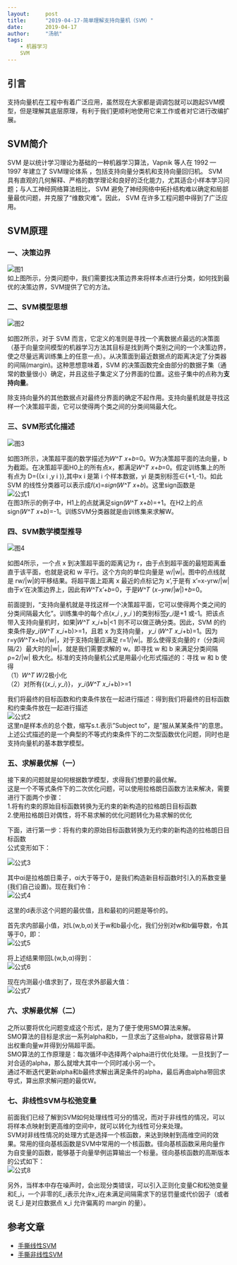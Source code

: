 ```yaml
---
layout:     post
title:      "2019-04-17-简单理解支持向量机（SVM）"
date:       2019-04-17
author:     "汤航"
tags:
    - 机器学习
    SVM
---
```


## 引言

支持向量机在工程中有着广泛应用，虽然现在大家都是调调包就可以跑起SVM模型，但是理解其底层原理，有利于我们更顺利地使用它来工作或者对它进行改编扩展。

## SVM简介

SVM 是以统计学习理论为基础的一种机器学习算法，Vapnik 等人在 1992 — 1997 年建立了 SVM理论体系 ，包括支持向量分类机和支持向量回归机。 SVM 具有直观的几何解释、严格的数学理论和良好的泛化能力，尤其适合小样本学习问题；与人工神经网络算法相比， SVM 避免了神经网络中拓扑结构难以确定和局部量最优问题，并克服了“维数灾难”。因此， SVM 在许多工程问题中得到了广泛应用。

## SVM原理

### 一、决策边界
![图1](/Blog-Share/img/1904/02/thang/1.png)  
如上图所示，分类问题中，我们需要找决策边界来将样本点进行分类，如何找到最优的决策边界，SVM提供了它的方法。

### 二、SVM模型思想

![图2](/Blog-Share/img/1904/02/thang/2.png)  

如图2所示，对于 SVM 而言，它定义的准则是寻找一个离数据点最远的决策面（基于向量空间模型的机器学习方法其目标是找到两个类别之间的一个决策边界，使之尽量远离训练集上的任意一点）。从决策面到最近数据点的距离决定了分类器的间隔(margin)。这种思想意味着，SVM 的决策函数完全由部分的数据子集（通常的数量很小）确定，并且这些子集定义了分界面的位置。这些子集中的点称为**支持向量**。  

除支持向量外的其他数据点对最终分界面的确定不起作用。支持向量机就是寻找这样一个决策超平面，它可以使得两个类之间的分类间隔最大化。

### 三、SVM形式化描述

![图3](/Blog-Share/img/1904/02/thang/3.png)

如图3所示，决策超平面的数学描述为𝑊^𝑇 𝑥+𝑏=0。W为决策超平面的法向量，b为截距。在决策超平面H0上的所有点x，都满足𝑊^𝑇 𝑥+𝑏=0。假定训练集上的所有点为 D={(x i ,y i )},其中x i 是第 i 个样本数据，yi 是类别标签∈{+1,-1}。如此 SVM 的线性分类器可以表示成𝑓(𝑥)=𝑠𝑖𝑔𝑛(𝑊^𝑇 𝑥+𝑏)。这里sign函数是    
![公式1](/Blog-Share/img/1904/02/thang/t1.png)  
在图3所示的例子中，H1上的点就满足sign(𝑊^𝑇 𝑥+𝑏)=+1。在H2上的点sign(𝑊^𝑇 𝑥+𝑏)=-1。训练SVM分类器就是由训练集来求解W。

### 四、SVM数学模型推导

![图4](/Blog-Share/img/1904/02/thang/4.png)

如图4所示，一个点 x 到决策超平面的距离记为 r，由于点到超平面的最短距离垂直于该平面，也就是说和 w 平行。这个方向的单位向量是 w/|w|。图中的点线就是 rw/|w|的平移结果。将超平面上距离 x 最近的点标记为 x’,于是有 x’=x-yrw/|w|由于x’在决策边界上，因此有𝑊^𝑇x’+𝑏=0，于是𝑊^𝑇 (𝑥−𝑦𝑟𝑤/|𝑤|)+𝑏=0。  

前面提到，“支持向量机就是寻找这样一个决策超平面，它可以使得两个类之间的分类间隔最大化”。训练集中的每个点(𝑥_𝑖 , 𝑦_𝑖 )的类别标签𝑦_𝑖是+1 或-1。把该点带入支持向量机时，如果|𝑊^𝑇 𝑥_𝑖+b|<1 则不可以做正确分类。因此，SVM 的约束条件是𝑦_𝑖(𝑊^𝑇 𝑥_𝑖+b)>=1，且若 x 为支持向量， 𝑦_𝑖 (𝑊^𝑇 𝑥_𝑖+b)=1。因为 r=y(𝑊^𝑇x+b)/|w|，对于支持向量应满足 r=1/|w|。那么使得支向量的 r（分类间隔/2）最大时的|w|，就是我们需要求解的 w。即寻找 w 和 b 来满足分类间隔 ρ=2/|w| 极大化。标准的支持向量机公式是用最小化形式描述的：寻找 w 和 b 使得  
（1）𝑊^𝑇 𝑊/2极小化  
（2）对所有{(𝑥_𝑖, 𝑦_𝑖)}， 𝑦_𝑖(𝑊^𝑇 𝑥_𝑖+b)>=1  
  
我们将最终的目标函数和约束条件放在一起进行描述：得到我们将最终的目标函数和约束条件放在一起进行描述  
![公式2](/Blog-Share/img/1904/02/thang/t2.png)  
这里n是样本点的总个数，缩写s.t.表示”Subject to”，是”服从某某条件”的意思。上述公式描述的是一个典型的不等式约束条件下的二次型函数优化问题，同时也是支持向量机的基本数学模型。

### 五、求解最优解（一）  

接下来的问题就是如何根据数学模型，求得我们想要的最优解。  
这是一个不等式条件下的二次优化问题，可以使用拉格朗日函数方法来解决，需要进行下面两个步骤：  
  1.将有约束的原始目标函数转换为无约束的新构造的拉格朗日目标函数  
  2.使用拉格朗日对偶性，将不易求解的优化问题转化为易求解的优化  
  
下面，进行第一步：将有约束的原始目标函数转换为无约束的新构造的拉格朗日目标函数  
公式变形如下：  

![公式3](/Blog-Share/img/1904/02/thang/t3.png)  
  
其中αi是拉格朗日乘子，αi大于等于0，是我们构造新目标函数时引入的系数变量(我们自己设置)。现在我们令：  
![公式4](/Blog-Share/img/1904/02/thang/t4.png)  
  
这里的d表示这个问题的最优值，且和最初的问题是等价的。  
  
首先求内部最小值，对L(w,b,α)关于w和b最小化，我们分别对w和b偏导数，令其等于0，即：  
![公式5](/Blog-Share/img/1904/02/thang/t5.png)  
  
将上述结果带回L(w,b,α)得到：  
![公式6](/Blog-Share/img/1904/02/thang/t6.png)  
  
现在内测最小值求到了，现在求外部最大值：  
![公式7](/Blog-Share/img/1904/02/thang/t7.png)  

### 六、求解最优解（二）

之所以要将优化问题变成这个形式，是为了便于使用SMO算法来解。  
SMO算法的目标是求出一系列alpha和b，一旦求出了这些alpha，就很容易计算出权重向量w并得到分隔超平面。  
SMO算法的工作原理是：每次循环中选择两个alpha进行优化处理。一旦找到了一对合适的alpha，那么就增大其中一个同时减小另一个。  
通过不断迭代更新alpha和b最终求解出满足条件的alpha，最后再由alpha带回求导式，算出原求解问题的最优W。  
  

### 七、非线性SVM与松弛变量  

前面我们已经了解到SVM如何处理线性可分的情况，而对于非线性的情况，可以将样本点映射到更高维的空间中，就可以转化为线性可分来处理。  
SVM对非线性情况的处理方式是选择一个核函数，来达到映射到高维空间的效果。常用的径向基核函数是SVM中常用的一个核函数。径向基核函数采用向量作为自变量的函数，能够基于向量举例运算输出一个标量。径向基核函数的高斯版本的公式如下：  
![公式8](/Blog-Share/img/1904/02/thang/t8.png)  
  
另外，当样本中存在噪声时，会出现分类错误，可以引入正则化变量C和松弛变量和ξ_i，一个非零的ξ_i表示允许x_i在未满足间隔需求下的惩罚量或代价因子（或者说 ξ_i 是对应数据点 x_i 允许偏离的 margin 的量）。    

## 参考文章
* [手撕线性SVM](https://blog.csdn.net/c406495762/article/details/78072313)
* [手撕非线性SVM](https://blog.csdn.net/c406495762/article/details/78158354)
